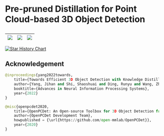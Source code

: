 # Pre-pruned Distillation for Point Cloud-based 3D Object Detection
## 
![](https://github.com/lifuyang-1919/PPD3D/blob/main/docs/ppd3d.jpg) | ![](https://github.com/lifuyang-1919/PPD3D/blob/main/docs/graph.jpg)| ![](https://github.com/lifuyang-1919/PPD3D/blob/main/docs/efficiency.jpg) |
------------- | ----------- | -------- |


[![Star History Chart](https://api.star-history.com/svg?repos=lifuyang-1919/PPD3D&type=Date)](https://star-history.com/#lifuyang-1919/PPD3D&Date)

## Acknowledgement
```python
@inproceedings{yang2022towards,
    title={Towards Efficient 3D Object Detection with Knowledge Distillation},
    author={Yang, Jihan and Shi, Shaoshuai and Ding, Runyu and Wang, Zhe and Qi, Xiaojuan},
    booktitle={Advances in Neural Information Processing Systems},
    year={2022}
}
```
```python
@misc{openpcdet2020,
    title={OpenPCDet: An Open-source Toolbox for 3D Object Detection from Point Clouds},
    author={OpenPCDet Development Team},
    howpublished = {\url{https://github.com/open-mmlab/OpenPCDet}},
    year={2020}
}
```
